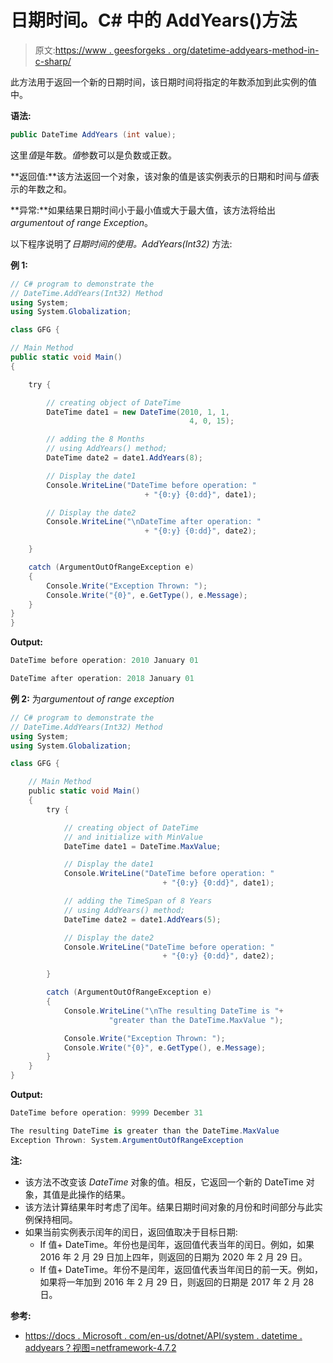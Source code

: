 # 日期时间。C# 中的 AddYears()方法

> 原文:[https://www . geesforgeks . org/datetime-addyears-method-in-c-sharp/](https://www.geeksforgeeks.org/datetime-addyears-method-in-c-sharp/)

此方法用于返回一个新的日期时间，该日期时间将指定的年数添加到此实例的值中。

**语法:**

```cs
public DateTime AddYears (int value);
```

这里*值*是年数。*值*参数可以是负数或正数。

**返回值:**该方法返回一个对象，该对象的值是该实例表示的日期和时间与*值*表示的年数之和。

**异常:**如果结果日期时间小于最小值或大于最大值，该方法将给出*argumentout of range Exception*。

以下程序说明了*日期时间的使用。AddYears(Int32)* 方法:

**例 1:**

```cs
// C# program to demonstrate the
// DateTime.AddYears(Int32) Method
using System;
using System.Globalization;

class GFG {

// Main Method
public static void Main()
{

    try {

        // creating object of DateTime
        DateTime date1 = new DateTime(2010, 1, 1,
                                        4, 0, 15);

        // adding the 8 Months
        // using AddYears() method;
        DateTime date2 = date1.AddYears(8);

        // Display the date1
        Console.WriteLine("DateTime before operation: "
                              + "{0:y} {0:dd}", date1);                             

        // Display the date2
        Console.WriteLine("\nDateTime after operation: "
                              + "{0:y} {0:dd}", date2);

    }

    catch (ArgumentOutOfRangeException e) 
    {
        Console.Write("Exception Thrown: ");
        Console.Write("{0}", e.GetType(), e.Message);
    }
}
}
```

**Output:**

```cs
DateTime before operation: 2010 January 01

DateTime after operation: 2018 January 01

```

**例 2:** 为*argumentout of range exception*

```cs
// C# program to demonstrate the
// DateTime.AddYears(Int32) Method
using System;
using System.Globalization;

class GFG {

    // Main Method
    public static void Main()
    {
        try {

            // creating object of DateTime 
            // and initialize with MinValue
            DateTime date1 = DateTime.MaxValue;

            // Display the date1
            Console.WriteLine("DateTime before operation: "
                                  + "{0:y} {0:dd}", date1);

            // adding the TimeSpan of 8 Years
            // using AddYears() method;
            DateTime date2 = date1.AddYears(5);

            // Display the date2
            Console.WriteLine("DateTime before operation: "
                                  + "{0:y} {0:dd}", date2);

        }

        catch (ArgumentOutOfRangeException e) 
        {
            Console.WriteLine("\nThe resulting DateTime is "+
                      "greater than the DateTime.MaxValue ");

            Console.Write("Exception Thrown: ");
            Console.Write("{0}", e.GetType(), e.Message);
        }
    }
}
```

**Output:**

```cs
DateTime before operation: 9999 December 31

The resulting DateTime is greater than the DateTime.MaxValue 
Exception Thrown: System.ArgumentOutOfRangeException

```

**注:**

*   该方法不改变该 *DateTime* 对象的值。相反，它返回一个新的 DateTime 对象，其值是此操作的结果。
*   该方法计算结果年时考虑了闰年。结果日期时间对象的月份和时间部分与此实例保持相同。
*   如果当前实例表示闰年的闰日，返回值取决于目标日期:
    *   If 值+ DateTime。年份也是闰年，返回值代表当年的闰日。例如，如果 2016 年 2 月 29 日加上四年，则返回的日期为 2020 年 2 月 29 日。
    *   If 值+ DateTime。年份不是闰年，返回值代表当年闰日的前一天。例如，如果将一年加到 2016 年 2 月 29 日，则返回的日期是 2017 年 2 月 28 日。

**参考:**

*   [https://docs . Microsoft . com/en-us/dotnet/API/system . datetime . addyears？视图=netframework-4.7.2](https://docs.microsoft.com/en-us/dotnet/api/system.datetime.addyears?view=netframework-4.7.2)